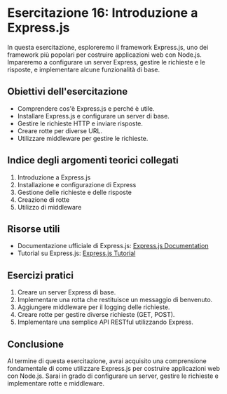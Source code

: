 # Esercitazione 16: Introduzione a Express.js

In questa esercitazione, esploreremo il framework Express.js, uno dei framework più popolari per costruire applicazioni web con Node.js. Impareremo a configurare un server Express, gestire le richieste e le risposte, e implementare alcune funzionalità di base.

## Obiettivi dell'esercitazione

- Comprendere cos'è Express.js e perché è utile.
- Installare Express.js e configurare un server di base.
- Gestire le richieste HTTP e inviare risposte.
- Creare rotte per diverse URL.
- Utilizzare middleware per gestire le richieste.

## Indice degli argomenti teorici collegati

1. Introduzione a Express.js
2. Installazione e configurazione di Express
3. Gestione delle richieste e delle risposte
4. Creazione di rotte
5. Utilizzo di middleware

## Risorse utili

- Documentazione ufficiale di Express.js: [Express.js Documentation](https://expressjs.com/)
- Tutorial su Express.js: [Express.js Tutorial](https://www.tutorialspoint.com/expressjs/index.htm)

## Esercizi pratici

1. Creare un server Express di base.
2. Implementare una rotta che restituisce un messaggio di benvenuto.
3. Aggiungere middleware per il logging delle richieste.
4. Creare rotte per gestire diverse richieste (GET, POST).
5. Implementare una semplice API RESTful utilizzando Express.

## Conclusione

Al termine di questa esercitazione, avrai acquisito una comprensione fondamentale di come utilizzare Express.js per costruire applicazioni web con Node.js. Sarai in grado di configurare un server, gestire le richieste e implementare rotte e middleware.